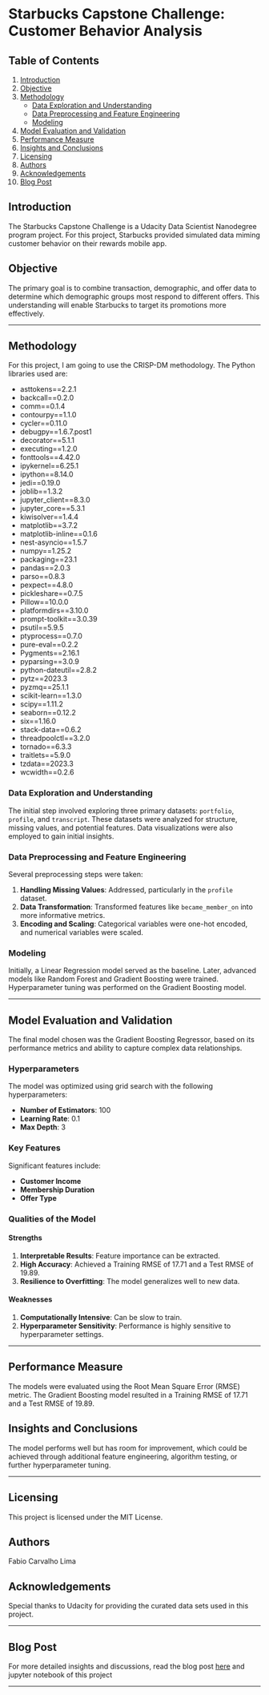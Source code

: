 # Starbucks Capstone Challenge: Customer Behavior Analysis

## Table of Contents
1. [Introduction](#introduction)
2. [Objective](#objective)
3. [Methodology](#methodology)
    - [Data Exploration and Understanding](#data-exploration-and-understanding)
    - [Data Preprocessing and Feature Engineering](#data-preprocessing-and-feature-engineering)
    - [Modeling](#modeling)
4. [Model Evaluation and Validation](#model-evaluation-and-validation)
5. [Performance Measure](#performance-measure)
6. [Insights and Conclusions](#insights-and-conclusions)
7. [Licensing](#licensing)
8. [Authors](#authors)
9. [Acknowledgements](#acknowledgements)
10. [Blog Post](#blog-post)

## Introduction <a name="introduction"></a>

The Starbucks Capstone Challenge is a Udacity Data Scientist Nanodegree program project. For this project, Starbucks provided simulated data miming customer behavior on their rewards mobile app.

## Objective <a name="objective"></a>

The primary goal is to combine transaction, demographic, and offer data to determine which demographic groups most respond to different offers. This understanding will enable Starbucks to target its promotions more effectively.

---

## Methodology <a name="methodology"></a>
For this project, I am going to use the CRISP-DM methodology. The Python libraries used are: 

* asttokens==2.2.1
* backcall==0.2.0
* comm==0.1.4
* contourpy==1.1.0
* cycler==0.11.0
* debugpy==1.6.7.post1
* decorator==5.1.1
* executing==1.2.0
* fonttools==4.42.0
* ipykernel==6.25.1
* ipython==8.14.0
* jedi==0.19.0
* joblib==1.3.2
* jupyter_client==8.3.0
* jupyter_core==5.3.1
* kiwisolver==1.4.4
* matplotlib==3.7.2
* matplotlib-inline==0.1.6
* nest-asyncio==1.5.7
* numpy==1.25.2
* packaging==23.1
* pandas==2.0.3
* parso==0.8.3
* pexpect==4.8.0
* pickleshare==0.7.5
* Pillow==10.0.0
* platformdirs==3.10.0
* prompt-toolkit==3.0.39
* psutil==5.9.5
* ptyprocess==0.7.0
* pure-eval==0.2.2
* Pygments==2.16.1
* pyparsing==3.0.9
* python-dateutil==2.8.2
* pytz==2023.3
* pyzmq==25.1.1
* scikit-learn==1.3.0
* scipy==1.11.2
* seaborn==0.12.2
* six==1.16.0
* stack-data==0.6.2
* threadpoolctl==3.2.0
* tornado==6.3.3
* traitlets==5.9.0
* tzdata==2023.3
* wcwidth==0.2.6

### Data Exploration and Understanding <a name="data-exploration-and-understanding"></a>

The initial step involved exploring three primary datasets: `portfolio`, `profile`, and `transcript`. These datasets were analyzed for structure, missing values, and potential features. Data visualizations were also employed to gain initial insights.

### Data Preprocessing and Feature Engineering <a name="data-preprocessing-and-feature-engineering"></a>

Several preprocessing steps were taken:

1. **Handling Missing Values**: Addressed, particularly in the `profile` dataset.
2. **Data Transformation**: Transformed features like `became_member_on` into more informative metrics.
3. **Encoding and Scaling**: Categorical variables were one-hot encoded, and numerical variables were scaled.

### Modeling <a name="modeling"></a>

Initially, a Linear Regression model served as the baseline. Later, advanced models like Random Forest and Gradient Boosting were trained. Hyperparameter tuning was performed on the Gradient Boosting model.

---

## Model Evaluation and Validation <a name="model-evaluation-and-validation"></a>

The final model chosen was the Gradient Boosting Regressor, based on its performance metrics and ability to capture complex data relationships.

### Hyperparameters

The model was optimized using grid search with the following hyperparameters:

- **Number of Estimators**: 100
- **Learning Rate**: 0.1
- **Max Depth**: 3

### Key Features

Significant features include:

- **Customer Income**
- **Membership Duration**
- **Offer Type**

### Qualities of the Model

#### Strengths

1. **Interpretable Results**: Feature importance can be extracted.
2. **High Accuracy**: Achieved a Training RMSE of 17.71 and a Test RMSE of 19.89.
3. **Resilience to Overfitting**: The model generalizes well to new data.

#### Weaknesses

1. **Computationally Intensive**: Can be slow to train.
2. **Hyperparameter Sensitivity**: Performance is highly sensitive to hyperparameter settings.

---

## Performance Measure <a name="performance-measure"></a>

The models were evaluated using the Root Mean Square Error (RMSE) metric. The Gradient Boosting model resulted in a Training RMSE of 17.71 and a Test RMSE of 19.89.

## Insights and Conclusions <a name="insights-and-conclusions"></a>

The model performs well but has room for improvement, which could be achieved through additional feature engineering, algorithm testing, or further hyperparameter tuning.

---

## Licensing <a name="licensing"></a>

This project is licensed under the MIT License.

## Authors <a name="authors"></a>

Fabio Carvalho Lima

## Acknowledgements <a name="acknowledgements"></a>

Special thanks to Udacity for providing the curated data sets used in this project.

---

## Blog Post <a name="blog-post"></a>

For more detailed insights and discussions, read the blog post [here](https://medium.com/@lima.fisico/unlocking-customer-insights-a-data-science-journey-with-starbucks-214d416c0dcc) and jupyter notebook of this project

---
